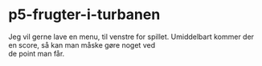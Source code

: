 # p5-frugter-i-turbanen
Jeg vil gerne lave en menu, til venstre for spillet. Umiddelbart kommer der en score, så kan man måske gøre noget ved
<br>
de point man får.
<br>
